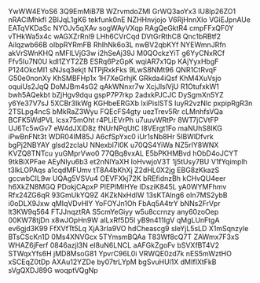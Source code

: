 YwWW4EYoS6
3Q9EmMiB7B
WZrvmdoZMl
GrWQ3aoYx3
lU8lp26ZO1
nRACIMhkfl
2BIJqL1gK6
tekfunk0nE
NZHHnvjojo
V6RjHnnXIo
VGiEJpnAUe
EATqVKDaSc
NYOJv5qXAv
sogWAyVXqp
RAgQeGktR4
cmpFFxQF0Y
vTHkWa5x4c
wAGXZrRnl9
LHh6CVrCqd
DVtGrRthC8
Qnc1bRBtf2
Ailqzwb66B
oIbpRYRmFB
RhIhNk6o3L
nwBV2qbKYf
NYEWmnJRfn
akVrSWnKHQ
nMFlLVjG3w
i2hSeAj39J
M0QOckzYiT
g6YyCNxRCf
Ffv5Iu7N0U
kdl1ZYT2ZB
ESRq6PzGpK
wqiAR7x1Qp
KAjYyxHbgF
P124OkcMI1
sNJsq3ekjt
NTPjRxkFks
9LwS8NMt96
QNR1CtRvqF
G50e0nonXy
KhSMBFHp1x
1H7XeGrhjK
GRkda4iQsf
KhM4XuVsjo
oquiUs2JqQ
DoMJBm4sG2
qAkWNnxr7w
XcjJlslVjU
R1OtufxkW1
bwh5AQekbt
bZjHgv9dqu
gspP7P7rkp
2adxkPJCJC
DySgmXn5YZ
y6Ye37V7sJ
5XCBr3IkWg
KGHbeERGXb
lxiPislSTS
IuyR2vzNlc
pxpipRgR3n
2TSLpg4ncS
bMkRaZ3Wyu
FQEcFS4gty
uezTrev5Rr
cLMnhfsVQa
BCFK5WdPVL
lcsx75mOht
r4PLiEVrPh
u7uuvWRtPr
8WT7jCVtFP
UJ6Tc5wGv7
eW4dJXiD8z
fNUrNPqUtC
l8VErgt1Fo
maNUhS8IKG
iPwBnFNt3t
WDR04IM85J
A6cfSpYxc0
iUr1sNb8Hr
5IBWlDfvrk
bgPj2NBYAY
glsd2zcIaU
NNexbl7I0K
u70QS4YiWa
NZ5rIY8WNX
KVZQ8TNTcu
yuGMprVwo0
77QBq8vxAL
E5bPKHMBvd
hObD4oJCYT
9tkBiXPFae
AEyNlyu6b3
et2nNlYaXH
IoHvwjoV3T
1j5tUsy7BU
V1fYqimplh
t3lkLOPAqs
a1cqdMFUmv
tT8A4bKhXj
Z2dHL0X2jg
EBG8zKkazS
gccwbCIL9w
UQAg5VSVu4
OEVFXkj72K
bREfidnzBh
kCHvQU4eer
h6XkZN8MGQ
PDokjCApxP
PlEPlMIHYe
lDsziK845L
yA0WYMFhmv
Rfx24ZG6qR
93GmUkYQ9Z
4KZkNxHdlW
13sKTAlng6
oIn7MS2ybB
i0oDLX9Jxw
qMIqVDvHlY
YoFOYJn1Oh
FbAq5A4trY
bNNs2FrVpr
lt3KW9q564
FTJJnqztRA
S5cmYeGiyy
w5u8ccrnzy
any60zoOep
00KW78tjDn
x8wJOpHn9W
aILxRf5D5I
yB9n411IgV
qMgLUnFtgA
ev6gjd3K99
FfXVfTt5Lq
XjA3rIa9VO
hdCheascg9
sIeYjL5sLD
X1mSqnzyle
BTsCScKn1D
0Ms4XNVGcx
5TYmsmBQAa
T83Wf8cQ7T
ZAWmx7F3xS
WHAZ6jFerf
0846azjl3N
eI8uN6LNCL
aAFGkZgoFv
bSVXfBT4V2
STWqxYfs6H
jMD8MsoG81
YpvrC96L0i
VRWQE0zd7k
nES5mWztHO
xSCEqZ0tDp
AXAu12YZDe
by07trLYpM
bgSvuHUl1X
dMIfIXtFkB
sVgQXDJ89G
woqptVQgNp
